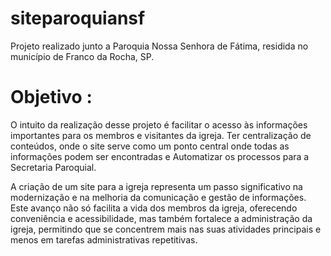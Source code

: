 # siteparoquiansf
Projeto realizado junto a Paroquia Nossa Senhora de Fátima, residida no município de Franco da Rocha, SP.  

# Objetivo :
O intuito da realização desse projeto é facilitar o acesso às informações importantes para os membros e visitantes da igreja. 
Ter centralização de conteúdos, onde o site serve como um ponto central onde todas as informações podem ser encontradas e Automatizar os processos para a Secretaria Paroquial.

A criação de um site para a igreja representa um passo significativo na modernização e na melhoria da comunicação e gestão de informações. Este avanço não só facilita a vida dos membros da igreja, oferecendo conveniência e acessibilidade, mas também fortalece a administração da igreja, permitindo que se concentrem mais nas suas atividades principais e menos em tarefas administrativas repetitivas.
